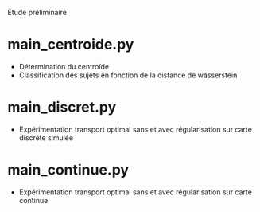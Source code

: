 Étude préliminaire
# main_centroide.py
* Détermination du centroïde
* Classification des sujets en fonction de la distance de wasserstein
# main_discret.py
* Expérimentation transport optimal sans et avec régularisation sur carte discrète simulée
# main_continue.py
* Expérimentation transport optimal sans et avec régularisation sur carte continue